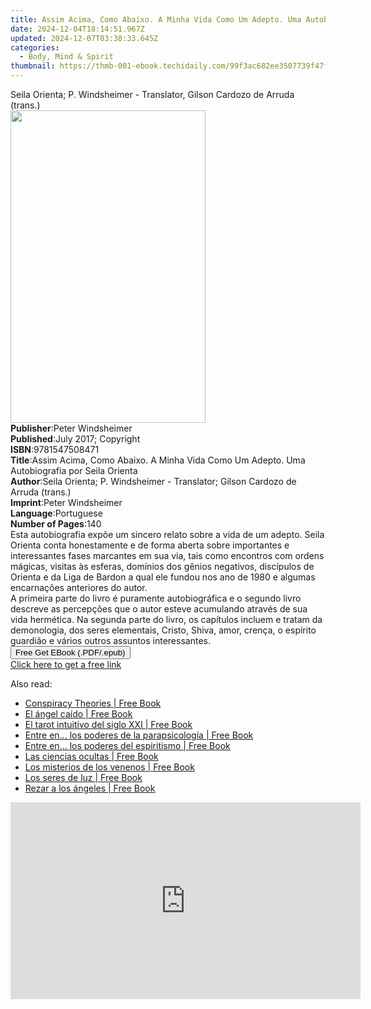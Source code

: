 ```yaml
---
title: Assim Acima, Como Abaixo. A Minha Vida Como Um Adepto. Uma Autobiografia por Seila Orienta | Free Book
date: 2024-12-04T18:14:51.967Z
updated: 2024-12-07T03:38:33.645Z
categories:
  - Body, Mind & Spirit
thumbnail: https://thmb-001-ebook.techidaily.com/99f3ac682ee3507739f47f3a20b2021c9b505e5b3a79bb0fdfbc310f263041eb.jpg
---
```

<main id="book-container">
  <div class="flex flex-col">
    <div class="book-brief flex-1 py-6 px-4 sm:p-6 md:py-10 md:px-8">
      <!-- brief-->
      <div class="book-brief-main">
        Seila Orienta; P. Windsheimer - Translator, Gilson Cardozo de Arruda
        (trans.)
      </div>
    </div>
    <div
      class="book-meta-info flex-1 grid gap-4 col-start-1 col-end-3 row-start-1 sm:mb-6 sm:grid-cols-4 lg:gap-6 lg:col-start-2 lg:row-end-6 lg:row-span-6 lg:mb-0"
    >
      <div
        class="book-meta-info-left place-content-center mt-4 p-4 text-sm leading-6 col-start-2 col-span-2 dark:text-slate-400"
      >
        <img
          class="w-full h-500 object-cover rounded-lg sm:h-255 sm:col-span-2 lg:col-span-full"
          src="https://img-001-ebook.techidaily.com/377c96c5a8bc6178ee76a55f63d8da5baced3cd57552718c1f4082d134696fb7.jpg"
          alt=""
          width="312"
          height="500"
        />
      </div>
      <div
        class="book-meta-info-right mt-2 col-start-1 row-start-2 col-span-3 self-center"
      >
        <!-- meta data  -->
        <div class="flex flex-col px-4 md:px-8">
          <div class="flex-1">
            <strong>Publisher</strong>:<span class="px-2"
              >Peter Windsheimer</span
            >
          </div>
          <div class="flex-1">
            <strong>Published</strong>:<span class="px-2"
              >July 2017; Copyright</span
            >
          </div>
          <div class="flex-1">
            <strong>ISBN</strong>:<span class="px-2">9781547508471</span>
          </div>
          <div class="flex-1">
            <strong>Title</strong>:<span class="px-2"
              >Assim Acima, Como Abaixo. A Minha Vida Como Um Adepto. Uma
              Autobiografia por Seila Orienta</span
            >
          </div>
          <div class="flex-1">
            <strong>Author</strong>:<span class="px-2"
              >Seila Orienta; P. Windsheimer - Translator; Gilson Cardozo de
              Arruda (trans.)</span
            >
          </div>
          <div class="flex-1">
            <strong>Imprint</strong>:<span class="px-2">Peter Windsheimer</span>
          </div>
          <div class="flex-1">
            <strong>Language</strong>:<span class="px-2">Portuguese</span>
          </div>
          <div class="flex-1">
            <strong>Number of Pages</strong>:<span class="px-2">140</span>
          </div>
        </div>
      </div>
    </div>
    <div class="book-description flex-1 py-6 px-4 sm:p-6 md:py-10 md:px-8">
      <div class="book-description-main">
        <div accordion-content="" id="description">
          Esta autobiografia expõe um sincero relato sobre a vida de um adepto.
          Seila Orienta conta honestamente e de forma aberta sobre importantes e
          interessantes fases marcantes em sua via, tais como encontros com
          ordens mágicas, visitas às esferas, domínios dos gênios negativos,
          discípulos de Orienta e da Liga de Bardon a qual ele fundou nos ano de
          1980 e algumas encarnações anteriores do autor.<br />A primeira parte
          do livro é puramente autobiográfica e o segundo livro descreve as
          percepções que o autor esteve acumulando através de sua vida
          hermética. Na segunda parte do livro, os capítulos incluem e tratam da
          demonologia, dos seres elementais, Cristo, Shiva, amor, crença, o
          espírito guardião e vários outros assuntos interessantes.<br />
        </div>
      </div>
    </div>
    <div class="book-excerpts flex-1 py-6 px-4 sm:p-6 md:py-10 md:px-8"></div>
    <div
      class="book-about-author flex-1 py-6 px-4 sm:p-6 md:py-10 md:px-8"
    ></div>
    <div class="book-free-get flex-1 py-6 px-4 sm:p-6 md:py-10 md:px-8">
      <button
        id="btn-free-get"
        class="bg-blue-500 hover:bg-blue-700 text-white font-bold py-2 px-4 rounded"
      >
        Free Get EBook (.PDF/.epub)
      </button>
      <div id="countdown-display" class="px-2 text-lg mt-2"></div>
      <a
        id="free-link"
        class="hidden bg-blue-500 hover:bg-blue-700 text-white font-bold py-2 px-4 rounded"
        href="https://www.ebooks.com/en-us/book/95827921/assim-acima-como-abaixo-a-minha-vida-como-um-adepto-uma-autobiografia-por-seila-orienta/seila-orienta-p-windsheimer-translator/"
        target="_blank"
        >Click here to get a free link</a
      >
    </div>
    <script>
      let countdownTime = 0;
      let countdownInterval = null;
      document
        .getElementById('btn-free-get')
        .addEventListener('click', startCountdown);
      function startCountdown() {
        countdownTime = new Date().getTime() + 60000 * 3;
        countdownInterval = setInterval(updateCountdown, 1000);
        document.getElementById('btn-free-get').disabled = true;
        document
          .getElementById('btn-free-get')
          .classList.add('bg-gray-500', 'cursor-not-allowed');
      }
      function updateCountdown() {
        let currentTime = new Date().getTime();
        let timeLeft = countdownTime - currentTime;
        let secondsLeft = Math.floor(timeLeft / 1000);
        document.getElementById('countdown-display').innerHTML =
          `Remaining time: ${secondsLeft} seconds.`;
        if (secondsLeft <= 0) {
          clearInterval(countdownInterval);
          document.getElementById('btn-free-get').classList.add('hidden');
          document.getElementById('free-link').classList.remove('hidden');
          document.getElementById('countdown-display').innerHTML = '';
        }
      }
    </script>
  </div>
</main>

<ins class="adsbygoogle"
      style="display:block"
      data-ad-client="ca-pub-7571918770474297"
      data-ad-slot="8358498916"
      data-ad-format="auto"
      data-full-width-responsive="true"></ins>
    

<span class="atpl-alsoreadstyle">Also read:</span>
<div><ul>
<li><a href="https://novels-ebooks.techidaily.com/1121187-9781842438213-conspiracy-theories/"><u>Conspiracy Theories | Free Book</u></a></li>
<li><a href="https://novels-ebooks.techidaily.com/1121435--el-angel-caido/"><u>El ángel caído | Free Book</u></a></li>
<li><a href="https://novels-ebooks.techidaily.com/1121434--el-tarot-intuitivo-del-siglo-xxi/"><u>El tarot intuitivo del siglo XXI | Free Book</u></a></li>
<li><a href="https://novels-ebooks.techidaily.com/1121432--entre-en-los-poderes-de-la-parapsicologia/"><u>Entre en… los poderes de la parapsicología | Free Book</u></a></li>
<li><a href="https://novels-ebooks.techidaily.com/1121433--entre-en-los-poderes-del-espiritismo/"><u>Entre en… los poderes del espiritismo | Free Book</u></a></li>
<li><a href="https://novels-ebooks.techidaily.com/1121431--las-ciencias-ocultas/"><u>Las ciencias ocultas | Free Book</u></a></li>
<li><a href="https://novels-ebooks.techidaily.com/1121425--los-misterios-de-los-venenos/"><u>Los misterios de los venenos | Free Book</u></a></li>
<li><a href="https://novels-ebooks.techidaily.com/1121424--los-seres-de-luz/"><u>Los seres de luz | Free Book</u></a></li>
<li><a href="https://novels-ebooks.techidaily.com/1121441--rezar-a-los-angeles/"><u>Rezar a los ángeles | Free Book</u></a></li>
</ul></div>

<!-- affiliate ads begin -->
<iframe width="560" height="315" src="https://www.youtube.com/embed/HSFNIAYChbA?si=4TIlsUrYmY5vP2il" title="YouTube video player" frameborder="0" allow="accelerometer; autoplay; clipboard-write; encrypted-media; gyroscope; picture-in-picture; web-share" referrerpolicy="strict-origin-when-cross-origin" allowfullscreen></iframe>
<!-- affiliate ads end -->

